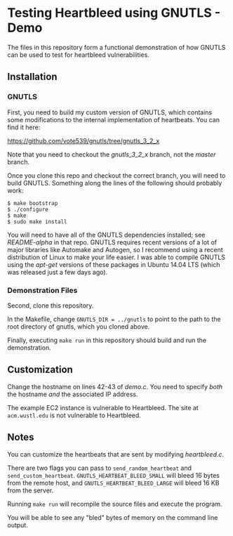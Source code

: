 Testing Heartbleed using GNUTLS - Demo
======================================

The files in this repository form a functional demonstration of how GNUTLS can be used to test for heartbleed vulnerabilities.

## Installation

### GNUTLS

First, you need to build my custom version of GNUTLS, which contains some modifications to the internal implementation of heartbeats.  You can find it here:

https://github.com/vote539/gnutls/tree/gnutls_3_2_x

Note that you need to checkout the *gnutls_3_2_x* branch, not the *master* branch.

Once you clone this repo and checkout the correct branch, you will need to build GNUTLS.  Something along the lines of the following should probably work:

	$ make bootstrap
	$ ./configure
	$ make
	$ sudo make install

You will need to have all of the GNUTLS dependencies installed; see *README-alpha* in that repo.  GNUTLS requires recent versions of a lot of major libraries like Automake and Autogen, so I recommend using a recent distribution of Linux to make your life easier.  I was able to compile GNUTLS using the *apt-get* versions of these packages in Ubuntu 14.04 LTS (which was released just a few days ago).

### Demonstration Files

Second, clone this repository.

In the Makefile, change `GNUTLS_DIR = ../gnutls` to point to the path to the root directory of gnutls, which you cloned above.

Finally, executing `make run` in this repository should build and run the demonstration.

## Customization

Change the hostname on lines 42-43 of *demo.c*.  You need to specify *both* the hostname *and* the associated IP address.

The example EC2 instance is vulnerable to Heartbleed.  The site at `acm.wustl.edu` is not vulnerable to Heartbleed.

## Notes

You can customize the heartbeats that are sent by modifying *heartbleed.c*.

There are two flags you can pass to `send_random_heartbeat` and `send_custom_heartbeat`.  `GNUTLS_HEARTBEAT_BLEED_SMALL` will bleed 16 bytes from the remote host, and `GNUTLS_HEARTBEAT_BLEED_LARGE` will bleed 16 KB from the server.

Running `make run` will recompile the source files and execute the program.

You will be able to see any "bled" bytes of memory on the command line output.
